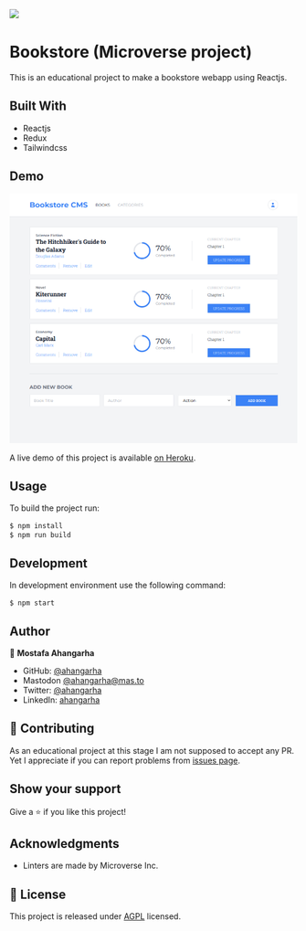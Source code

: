 ![](https://img.shields.io/badge/Microverse-blueviolet)

# Bookstore (Microverse project)

This is an educational project to make a bookstore webapp using Reactjs.

## Built With

- Reactjs
- Redux
- Tailwindcss

## Demo

![Bookstore Screenshot](./screenshot.png)

A live demo of this project is available [on Heroku](https://ahangarha-mv-bookstore.herokuapp.com/).

## Usage

To build the project run:

```
$ npm install
$ npm run build
```

## Development

In development environment use the following command:

```
$ npm start
```

## Author

👤 **Mostafa Ahangarha**

- GitHub: [@ahangarha](https://github.com/ahangarha)
- Mastodon [@ahangarha@mas.to](https://mas.to/@ahangarha)
- Twitter: [@ahangarha](https://twitter.com/ahangarha)
- LinkedIn: [ahangarha](https://linkedin.com/in/ahangarha)

## 🤝 Contributing

As an educational project at this stage I am not supposed to accept any PR. Yet I appreciate if you can report problems from [issues page](../../issues/).

## Show your support

Give a ⭐️ if you like this project!

## Acknowledgments

- Linters are made by Microverse Inc.

## 📝 License

This project is released under [AGPL](./LICENSE) licensed.

